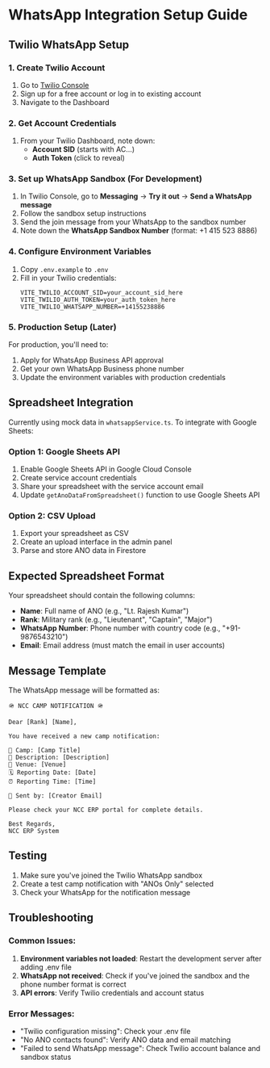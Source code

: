 # WhatsApp Integration Setup Guide

## Twilio WhatsApp Setup

### 1. Create Twilio Account
1. Go to [Twilio Console](https://console.twilio.com/)
2. Sign up for a free account or log in to existing account
3. Navigate to the Dashboard

### 2. Get Account Credentials
1. From your Twilio Dashboard, note down:
   - **Account SID** (starts with AC...)
   - **Auth Token** (click to reveal)

### 3. Set up WhatsApp Sandbox (For Development)
1. In Twilio Console, go to **Messaging** → **Try it out** → **Send a WhatsApp message**
2. Follow the sandbox setup instructions
3. Send the join message from your WhatsApp to the sandbox number
4. Note down the **WhatsApp Sandbox Number** (format: +1 415 523 8886)

### 4. Configure Environment Variables
1. Copy `.env.example` to `.env`
2. Fill in your Twilio credentials:
   ```
   VITE_TWILIO_ACCOUNT_SID=your_account_sid_here
   VITE_TWILIO_AUTH_TOKEN=your_auth_token_here  
   VITE_TWILIO_WHATSAPP_NUMBER=+14155238886
   ```

### 5. Production Setup (Later)
For production, you'll need to:
1. Apply for WhatsApp Business API approval
2. Get your own WhatsApp Business phone number
3. Update the environment variables with production credentials

## Spreadsheet Integration

Currently using mock data in `whatsappService.ts`. To integrate with Google Sheets:

### Option 1: Google Sheets API
1. Enable Google Sheets API in Google Cloud Console
2. Create service account credentials
3. Share your spreadsheet with the service account email
4. Update `getAnoDataFromSpreadsheet()` function to use Google Sheets API

### Option 2: CSV Upload
1. Export your spreadsheet as CSV
2. Create an upload interface in the admin panel
3. Parse and store ANO data in Firestore

## Expected Spreadsheet Format

Your spreadsheet should contain the following columns:
- **Name**: Full name of ANO (e.g., "Lt. Rajesh Kumar")
- **Rank**: Military rank (e.g., "Lieutenant", "Captain", "Major")
- **WhatsApp Number**: Phone number with country code (e.g., "+91-9876543210")
- **Email**: Email address (must match the email in user accounts)

## Message Template

The WhatsApp message will be formatted as:
```
🪖 NCC CAMP NOTIFICATION 🪖

Dear [Rank] [Name],

You have received a new camp notification:

📅 Camp: [Camp Title]
📝 Description: [Description]
📍 Venue: [Venue]
🗓️ Reporting Date: [Date]
⏰ Reporting Time: [Time]

👤 Sent by: [Creator Email]

Please check your NCC ERP portal for complete details.

Best Regards,
NCC ERP System
```

## Testing

1. Make sure you've joined the Twilio WhatsApp sandbox
2. Create a test camp notification with "ANOs Only" selected
3. Check your WhatsApp for the notification message

## Troubleshooting

### Common Issues:
1. **Environment variables not loaded**: Restart the development server after adding .env file
2. **WhatsApp not received**: Check if you've joined the sandbox and the phone number format is correct
3. **API errors**: Verify Twilio credentials and account status

### Error Messages:
- "Twilio configuration missing": Check your .env file
- "No ANO contacts found": Verify ANO data and email matching
- "Failed to send WhatsApp message": Check Twilio account balance and sandbox status